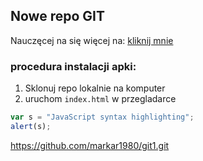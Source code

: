 
## Nowe repo GIT

Nauczęcej na się więcej  na:
[kliknij mnie](http://wsb.pl)


### procedura instalacji apki:
1. Sklonuj repo lokalnie na komputer
2. uruchom ``` index.html ``` w przegladarce

```javascript
var s = "JavaScript syntax highlighting";
alert(s);
```
https://github.com/markar1980/git1.git
